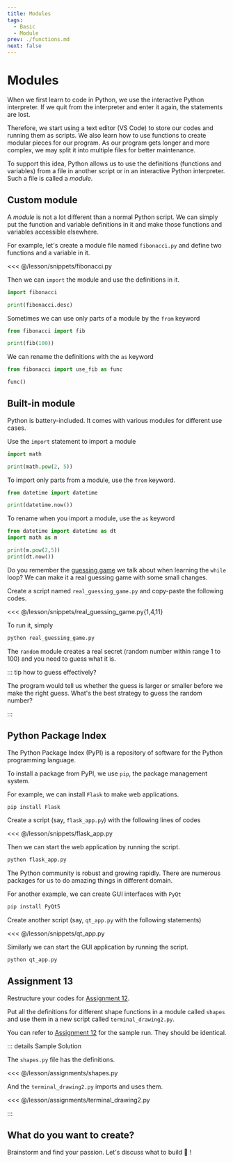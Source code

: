 ```yaml
---
title: Modules
tags:
  - Basic
  - Module
prev: ./functions.md
next: false
---
```


# Modules

<TagLinks />

When we first learn to code in Python, we use the interactive Python interpreter.
If we quit from the interpreter and enter it again, the statements are lost.

Therefore, we start using a text editor (VS Code) to store our codes and running them as scripts.
We also learn how to use functions to create modular pieces for our program.
As our program gets longer and more complex, we may split it into multiple files for better maintenance.

To support this idea, Python allows us to use the definitions (functions and variables) from a file in another script or in an interactive Python interpreter. Such a file is called a _module_.

## Custom module

A _module_ is not a lot different than a normal Python script. We can simply put the function and variable definitions in it and make those functions and variables accessible elsewhere.

For example, let's create a module file named `fibonacci.py` and define two functions and a variable in it.

<<< @/lesson/snippets/fibonacci.py

Then we can `import` the module and use the definitions in it.

```python
import fibonacci

print(fibonacci.desc)
```

Sometimes we can use only parts of a module by the `from` keyword

```python
from fibonacci import fib

print(fib(100))
```

We can rename the definitions with the `as` keyword

```python
from fibonacci import use_fib as func

func()
```

## Built-in module

Python is battery-included. It comes with various modules for different use cases.

Use the `import` statement to import a module

```python
import math

print(math.pow(2, 5))
```

To import only parts from a module, use the `from` keyword.

```python
from datetime import datetime

print(datetime.now())
```

To rename when you import a module, use the `as` keyword

```python
from datetime import datetime as dt
import math as m

print(m.pow(2,5))
print(dt.now())
```

Do you remember the [guessing game](./control-flow.md#while-statements) we talk about when learning the `while` loop?
We can make it a real guessing game with some small changes.

Create a script named `real_guessing_game.py` and copy-paste the following codes.

<<< @/lesson/snippets/real_guessing_game.py{1,4,11}

To run it, simply

```sh
python real_guessing_game.py
```

The `random` module creates a real secret (random number within range 1 to 100) and you need to guess what it is.

::: tip how to guess effectively?

The program would tell us whether the guess is larger or smaller before we make the right guess.
What's the best strategy to guess the random number?

:::

## Python Package Index

The Python Package Index (PyPI) is a repository of software for the Python programming language.

To install a package from PyPI, we use `pip`, the package management system.

For example, we can install `Flask` to make web applications.

```sh
pip install Flask
```

Create a script (say, `flask_app.py`) with the following lines of codes

<<< @/lesson/snippets/flask_app.py

Then we can start the web application by running the script.

```sh
python flask_app.py
```

The Python community is robust and growing rapidly.
There are numerous packages for us to do amazing things in different domain.

For another example, we can create GUI interfaces with `PyQt`

```sh
pip install PyQt5
```

Create another script (say, `qt_app.py` with the following statements)

<<< @/lesson/snippets/qt_app.py

Similarly we can start the GUI application by running the script.

```sh
python qt_app.py
```

## Assignment 13

Restructure your codes for [Assignment 12](./functions.md#assignment-12).

Put all the definitions for different shape functions in a module called `shapes` and use them in a new script called `terminal_drawing2.py`.

You can refer to [Assignment 12](./functions.md#assignment-12) for the sample run. They should be identical.

::: details Sample Solution

The `shapes.py` file has the definitions.

<<< @/lesson/assignments/shapes.py

And the `terminal_drawing2.py` imports and uses them.

<<< @/lesson/assignments/terminal_drawing2.py

:::

## What do you want to create?

Brainstorm and find your passion. Let's discuss what to build 🔨 !
